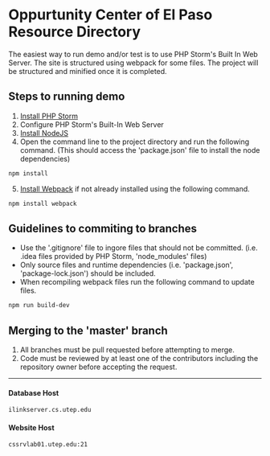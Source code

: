 # Oppurtunity Center of El Paso Resource Directory

The easiest way to run demo and/or test is to use PHP Storm's Built In Web Server.
The site is structured using webpack for some files. The project will be structured and minified once it is completed.

## Steps to running demo

1. [Install PHP Storm](https://www.jetbrains.com/phpstorm/)
2. Configure PHP Storm's Built-In Web Server
3. [Install NodeJS](https://nodejs.org/en/)
4. Open the command line to the project directory and run the following command. (This should access the 'package.json' file to install the node dependencies)
```bash
npm install
```
5. [Install Webpack](https://webpack.js.org) if not already installed using the following command.
```bash
npm install webpack
```

## Guidelines to commiting to branches

* Use the '.gitignore' file to ingore files that should not be committed. (i.e. .idea files provided by PHP Storm, 'node_modules' files)
* Only source files and runtime dependencies (i.e. 'package.json', 'package-lock.json') should be included.
* When recompiling webpack files run the following command to update files.
```bash
npm run build-dev
```

## Merging to the 'master' branch
1. All branches must be pull requested before attempting to merge.
2. Code must be reviewed by at least one of the contributors including the repository owner before accepting the request.

****************************
#### Database Host
```
ilinkserver.cs.utep.edu
```
#### Website Host
```
cssrvlab01.utep.edu:21
```